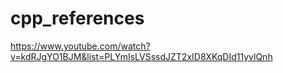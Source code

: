 # cpp_references
https://www.youtube.com/watch?v=kdRJgYO1BJM&list=PLYmIsLVSssdJZT2xID8XKqDId11yvlQnh
